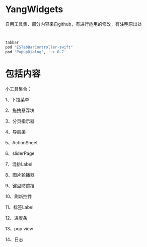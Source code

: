 # YangWidgets

自用工具集、部分内容来自github，有进行适用的修改，有注明原出处

```ruby


tabbar
pod "ESTabBarController-swift"
pod 'PopupDialog', '~> 0.7'
```

# 包括内容

小工具集合：

1、下拉菜单

2、拖拽悬浮块

3、分页指示器

4、导航条

5、ActionSheet

6、sliderPage

7、混排Label

8、图片轮播器

9、键盘防遮挡

10、刷新控件

11、标签Label

12、进度条

13、pop view

14、日志
